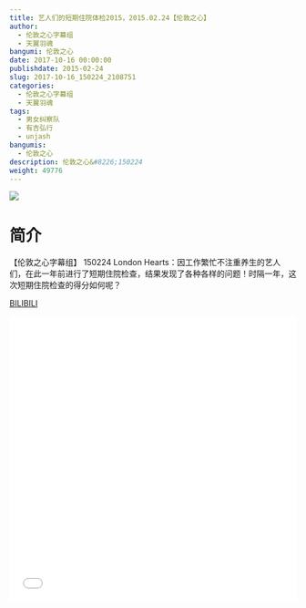 ```yaml
---
title: 艺人们的短期住院体检2015，2015.02.24【伦敦之心】
author: 
  - 伦敦之心字幕组
  - 天翼羽魂
bangumi: 伦敦之心
date: 2017-10-16 00:00:00
publishdate: 2015-02-24
slug: 2017-10-16_150224_2108751
categories: 
  - 伦敦之心字幕组
  - 天翼羽魂
tags: 
  - 男女纠察队
  - 有吉弘行
  - unjash
bangumis: 
  - 伦敦之心
description: 伦敦之心&#8226;150224
weight: 49776
---
```


![](https://i.imgur.com/o8lUBEK.jpg)

# 简介  
【伦敦之心字幕组】 150224 London Hearts：因工作繁忙不注重养生的艺人们，在此一年前进行了短期住院检查，结果发现了各种各样的问题！时隔一年，这次短期住院检查的得分如何呢？

  [BILIBILI](https://www.bilibili.com/video/av2108751/)


<div class="vcontainer">  <iframe class='video' src="//www.bilibili.com/blackboard/player.html?cid=3271700&aid=2108751" width="100%" height="500" frameborder="0" allowfullscreen="allowfullscreen"></iframe></div>
